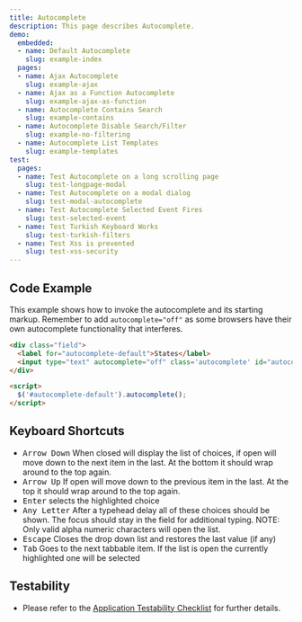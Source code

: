 ```yaml
---
title: Autocomplete
description: This page describes Autocomplete.
demo:
  embedded:
  - name: Default Autocomplete
    slug: example-index
  pages:
  - name: Ajax Autocomplete
    slug: example-ajax
  - name: Ajax as a Function Autocomplete
    slug: example-ajax-as-function
  - name: Autocomplete Contains Search
    slug: example-contains
  - name: Autocomplete Disable Search/Filter
    slug: example-no-filtering
  - name: Autocomplete List Templates
    slug: example-templates
test:
  pages:
  - name: Test Autocomplete on a long scrolling page
    slug: test-longpage-modal
  - name: Test Autocomplete on a modal dialog
    slug: test-modal-autocomplete
  - name: Test Autocomplete Selected Event Fires
    slug: test-selected-event
  - name: Test Turkish Keyboard Works
    slug: test-turkish-filters
  - name: Test Xss is prevented
    slug: test-xss-security
---
```


## Code Example

This example shows how to invoke the autocomplete and its starting markup. Remember to add `autocomplete="off"` as some browsers have their own autocomplete functionality that interferes.

```html
<div class="field">
  <label for="autocomplete-default">States</label>
  <input type="text" autocomplete="off" class='autocomplete' id="autocomplete-default">
</div>

<script>
  $('#autocomplete-default').autocomplete();
</script>
```

## Keyboard Shortcuts

- <kbd>Arrow Down</kbd> When closed will display the list of choices, if open will move down to the next item in the last. At the bottom it should wrap around to the top again.
- <kbd>Arrow Up</kbd> If open will move down to the previous item in the last. At the top it should wrap around to the top again.
- <kbd>Enter</kbd> selects the highlighted choice
- <kbd>Any Letter</kbd> After a typehead delay all of these choices should be shown. The focus should stay in the field for additional typing. NOTE: Only valid alpha numeric characters will open the list.
- <kbd>Escape</kbd> Closes the drop down list and restores the last value (if any)
- <kbd>Tab</kbd> Goes to the next tabbable item. If the list is open the currently highlighted one will be selected

## Testability

- Please refer to the [Application Testability Checklist](https://design.infor.com/resources/application-testability-checklist) for further details.

